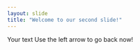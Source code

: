 ```yaml
---
layout: slide
title: "Welcome to our second slide!"
---
```

Your text
Use the left arrow to go back now!
